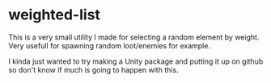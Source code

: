 # weighted-list
This is a very small utility I made for selecting a random element by weight. Very usefull for spawning random loot/enemies for example.

I kinda just wanted to try making a Unity package and putting it up on github so don't know if much is going to happen with this.
